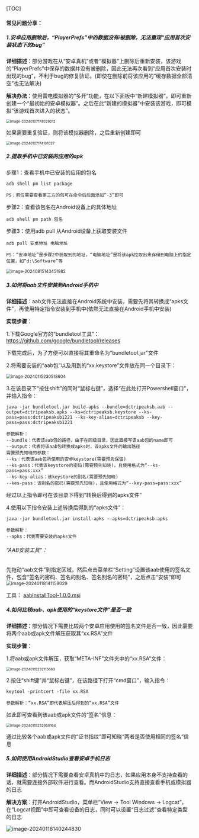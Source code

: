 [TOC]







#### 常见问题分享：

##### 1.安卓应用删除后，“PlayerPrefs”中的数据没有i被删除，无法重现“应用首次安装状态下的bug”

**详细描述**：部分游戏在从“安卓真机”或者“模拟器”上删除后重新安装，该游戏的“PlayerPrefs”中保存的数据并没有被删除，因此无法再次看到“应用首次安装时出现的bug”，不利于bug的修复验证。(即使在删除前将该应用的“缓存数据全部清空”也无法解决)

**解决办法**：使用雷电模拟器的“多开”功能，在以下面板中“新建模拟器”，即可重新创建一个“最初始的安卓模拟器”。之后在此“新建的模拟器”中安装该游戏，即可模拟“该游戏首次进入的状态”。

<img src="https://gitee.com/kakaix892/image-host/raw/main/Typora/image-20240107174029212.png" alt="image-20240107174029212" style="zoom: 67%;" />

如果需要重复验证，则将该模拟器删除，之后重新创建即可

<img src="https://gitee.com/kakaix892/image-host/raw/main/Typora/image-20240107174101027.png" alt="image-20240107174101027" style="zoom: 67%;" />



##### 2.提取手机中已安装的应用的apk

步骤1：查看手机中已安装的应用的包名

```
adb shell pm list package

PS：若仅需要查看第三方的包可在命令后后面添加“-3”即可
```

步骤2：查看该包名在Android设备上的具体地址

```
adb shell pm path 包名
```

步骤3：使用adb pull 从Android设备上获取安装文件

```
adb pull 安卓地址 电脑地址

PS：“安卓地址”是步骤2中获取到的地址，“电脑地址”是将该apk拉取出来存储到电脑上的指定位置，如“d:\Software”等
```

<img src="https://gitee.com/kakaix892/image-host/raw/main/Typora/image-20240815143451982.png" alt="image-20240815143451982" style="zoom:80%;" />



##### 3.如何将aab文件安装到Android手机中

**详细描述**：aab文件无法直接在Android系统中安装，需要先将其转换成“apks文件”，再使用特定指令安装到手机中(依然无法直接在Android手机中安装)

**实现步骤**：

1.下载Google官方的“bundletool工具”：https://github.com/google/bundletool/releases

下载完成后，为了方便可以直接将其重命名为“bundletool.jar”文件

2.将需要安装的“aab包”以及用到的“xx.keystore”文件放在同一个目录下：

<img src="https://gitee.com/kakaix892/image-host/raw/main/Typora/image-20240115230518604.png" alt="image-20240115230518604" style="zoom:80%;" />

3.在该目录下“按住shift”的同时“鼠标右键”，选择“在此处打开Powershell窗口”，并输入指令：

```
java -jar bundletool.jar build-apks --bundle=dctripeaksb.aab --output=dctripeaksb.apks --ks=dctripeaksb.keystore --ks-pass=pass:dctripeaksb1221 --ks-key-alias=dctripeaksb --key-pass=pass:dctripeaksb1221

参数解析：
--bundle：代表该aab包的路径，由于在同级目录，因此直接写该aab包的name即可
--output：代表将该aab包转换成apks时，该apks文件的输出路径
需要预先知晓的参数：
--ks：代表该aab包所使用的安卓keystore(需要预先保留)
--ks-pass：代表该keystore的密码(需要预先知晓)，且使用格式为“--ks-pass=pass:xxx”
--ks-key-alias：该keystore的别名(需要预先知晓)
--kes-pass：该别名的密码(需要预先知晓)，且使用格式为“--key-pass=pass:xxx”
```

经过以上指令即可在该目录下得到“转换后得到的apks文件”

4.使用以下指令安装上述转换后得到的“apks文件”：

```
java -jar bundletool.jar install-apks --apks=dctripeaksb.apks

参数解析：
--apks：代表需要安装的apks文件
```

###### “AAB安装工具”：

先拖动“aab文件”到指定区域，然后点击菜单栏“Setting”设置该aab使用的签名文件，包含“签名的密码、签名的别名、签名别名的密码”，之后点击“安装”即可
<img src="https://gitee.com/kakaix892/image-host/raw/main/Typora/image-20240118141158029.png" alt="image-20240118141158029" style="zoom:85%;" />

工具： [aabInstallTool-1.0.0.msi](..\资源文件\A-KEY\aabInstallTool-1.0.0.msi) 





##### 4.如何比较aab、apk使用的“keystore文件”是否一致

**详细描述**：部分情况下需要比较两个安卓应用使用的签名文件是否一致，因此需要将两个aab或apk文件解压获取其“xx.RSA”文件

**实现步骤**：

1.将aab或apk文件解压，获取“META-INF”文件夹中的“xx.RSA”文件：

<img src="https://gitee.com/kakaix892/image-host/raw/main/Typora/image-20240115232115663.png" alt="image-20240115232115663" style="zoom: 67%;" />

2.按住“shift键”并“鼠标右键”，在该路径下打开“cmd窗口”，输入指令：

```
keytool -printcert -file xx.RSA

参数解析：“xx.RSA”即代表解压后得到的“xx.RSA”文件
```

如此即可查看到该aab或apk文件的“签名”信息：

<img src="https://gitee.com/kakaix892/image-host/raw/main/Typora/image-20240115232958164.png" alt="image-20240115232958164" style="zoom:67%;" />

通过比较各个aab或apk文件的“证书指纹”即可知晓“两者是否使用相同的签名”信息





##### 5.如何使用AndroidStudio查看安卓手机日志

**详细描述**：部分情况下需要查看安卓真机中的日志，如果应用本身不支持查看的话，就需要连接外部软件进行查看。而AndroidStudio支持直接查看手机或模拟器的日志

**解决方案**：打开AndroidStudio，菜单栏“View -> Tool Windows -> Logcat”，在“Logcat视图”中即可查看设备的日志，同时可以设置“日志过滤”查看特定类型的日志

![image-20240118140244830](https://gitee.com/kakaix892/image-host/raw/main/Typora/image-20240118140244830.png)













